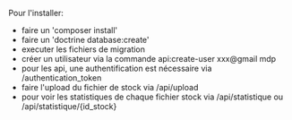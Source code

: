 Pour l'installer: 
- faire un 'composer install'
- faire un 'doctrine database:create'
- executer les fichiers de migration
- créer un utilisateur via la commande  api:create-user xxx@gmail mdp
- pour les api, une authentification est nécessaire via /authentication_token
- faire l'upload du fichier de stock via /api/upload 
- pour voir les statistiques de chaque fichier stock via /api/statistique ou /api/statistique/{id_stock}
